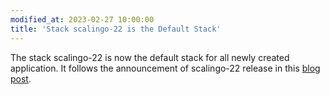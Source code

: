 ```yaml
---
modified_at: 2023-02-27 10:00:00
title: 'Stack scalingo-22 is the Default Stack'
---
```


The stack scalingo-22 is now the default stack for all newly created application. It follows the announcement of scalingo-22 release in this [blog post](https://scalingo.com/blog/scalingo-22-new-stack).
